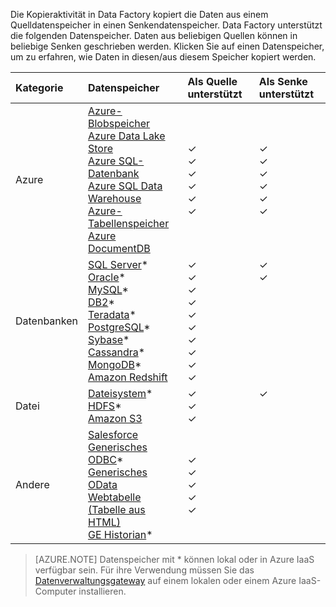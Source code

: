 Die Kopieraktivität in Data Factory kopiert die Daten aus einem Quelldatenspeicher in einen Senkendatenspeicher. Data Factory unterstützt die folgenden Datenspeicher. Daten aus beliebigen Quellen können in beliebige Senken geschrieben werden. Klicken Sie auf einen Datenspeicher, um zu erfahren, wie Daten in diesen/aus diesem Speicher kopiert werden.

Kategorie | Datenspeicher | Als Quelle unterstützt | Als Senke unterstützt
:------- | :--------- | :------------------ | :-----------------
Azure | [Azure-Blobspeicher](../articles/data-factory/data-factory-azure-blob-connector.md) <br/> [Azure Data Lake Store](../articles/data-factory/data-factory-azure-datalake-connector.md) <br/> [Azure SQL-Datenbank](../articles/data-factory/data-factory-azure-sql-connector.md) <br/> [Azure SQL Data Warehouse](../articles/data-factory/data-factory-azure-sql-data-warehouse-connector.md) <br/> [Azure-Tabellenspeicher](../articles/data-factory/data-factory-azure-table-connector.md) <br/> [Azure DocumentDB](../articles/data-factory/data-factory-azure-documentdb-connector.md) <br/> | ✓ <br/> ✓ <br/> ✓ <br/> ✓ <br/> ✓ <br/> ✓ | ✓ <br/> ✓ <br/> ✓ <br/> ✓ <br/> ✓ <br/> ✓
Datenbanken | [SQL Server](../articles/data-factory/data-factory-sqlserver-connector.md)* <br/> [Oracle](../articles/data-factory/data-factory-onprem-oracle-connector.md)* <br/> [MySQL](../articles/data-factory/data-factory-onprem-mysql-connector.md)* <br/> [DB2](../articles/data-factory/data-factory-onprem-db2-connector.md)* <br/> [Teradata](../articles/data-factory/data-factory-onprem-teradata-connector.md)* <br/> [PostgreSQL](../articles/data-factory/data-factory-onprem-postgresql-connector.md)* <br/> [Sybase](../articles/data-factory/data-factory-onprem-sybase-connector.md)* <br/>[Cassandra](../articles/data-factory/data-factory-onprem-cassandra-connector.md)* <br/>[MongoDB](../articles/data-factory/data-factory-on-premises-mongodb-connector.md)*<br/>[Amazon Redshift](../articles/data-factory/data-factory-amazon-redshift-connector.md) | ✓ <br/> ✓ <br/> ✓ <br/> ✓ <br/> ✓ <br/> ✓<br/> ✓ <br/> ✓ <br/> ✓ <br/> ✓ | ✓ <br/> ✓ <br/> &nbsp; <br/> &nbsp; <br/> &nbsp; <br/> &nbsp;<br/> &nbsp;<br/> &nbsp;<br/> &nbsp; <br/>&nbsp;
Datei | [Dateisystem](../articles/data-factory/data-factory-onprem-file-system-connector.md)* <br/> [HDFS](../articles/data-factory/data-factory-hdfs-connector.md)* <br/> [Amazon S3](../articles/data-factory/data-factory-amazon-simple-storage-service-connector.md) | ✓ <br/> ✓ <br/> ✓ | ✓ <br/> &nbsp;<br/>&nbsp;
Andere | [Salesforce](../articles/data-factory/data-factory-salesforce-connector.md)<br/> [Generisches ODBC](../articles/data-factory/data-factory-odbc-connector.md)* <br/> [Generisches OData](../articles/data-factory/data-factory-odata-connector.md) <br/> [Webtabelle (Tabelle aus HTML)](../articles/data-factory/data-factory-web-table-connector.md) <br/> [GE Historian](../articles/data-factory/data-factory-odbc-connector.md#ge-historian-store)* | ✓ <br/> ✓ <br/> ✓ <br/> ✓ <br/> ✓ | &nbsp; <br/> &nbsp; <br/> &nbsp; <br/> &nbsp;<br/> &nbsp;<br/> &nbsp;

> [AZURE.NOTE] Datenspeicher mit * können lokal oder in Azure IaaS verfügbar sein. Für ihre Verwendung müssen Sie das [Datenverwaltungsgateway](../articles/data-factory/data-factory-data-management-gateway.md) auf einem lokalen oder einem Azure IaaS-Computer installieren.

<!---HONumber=AcomDC_0928_2016-->